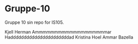 # Gruppe-10
Gruppe 10 sin repo for IS105.

Kjell Herman
Ammmmmmmmmmmmmmmmmmmar Haddddddddddddddddddddddad
Kristina Hoel
Ammar Bazella
